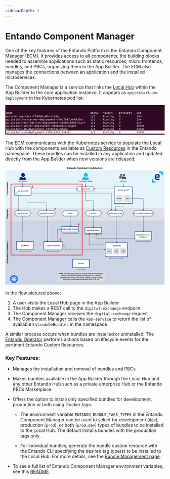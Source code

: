 ```yaml
---
sidebarDepth: 2
---
```


# Entando Component Manager

​​One of the key features of the Entando Platform is the Entando Component Manager (ECM). It provides access to all components, the building blocks needed to assemble applications such as static resources, micro frontends, bundles, and PBCs, organizing them in the App Builder. The ECM also manages the connections between an application and the installed microservices.

The Component Manager is a service that links the [Local Hub](local-hub-overview.md) within the App Builder to the core application instance. It appears as `quickstart-cm-deployment` in the Kubernetes pod list:

![pods.png](./img/pods.png) 

The ECM communicates with the Kubernetes service to populate the Local Hub with the components available as [Custom Resources](../reference/custom-resources.md) in the Entando namespace. These bundles can be installed in any application and updated directly from the App Builder when new versions are released.

![ecm-flow.png](./img/ecm-flow.png)

In the flow pictured above:
1. A user visits the Local Hub page in the App Builder
2. The Hub makes a REST call to the `digital-exchange` endpoint
3. The Component Manager receives the `digital-exchange` request
4. The Component Manager calls the `k8s-service` to return the list of available `EntandoDeBundles` in the namespace

A similar process occurs when bundles are installed or uninstalled. The [Entando Operator](../consume/operator-intro.md) performs actions based on lifecycle events for the pertinent Entando Custom Resources.

### Key Features:

* Manages the installation and removal of bundles and PBCs

* Makes bundles available in the App Builder through the Local Hub and any other Entando Hub such as a private enterprise Hub or the Entando PBCs Marketplace.

* Offers the option to install only specified bundles for development, production or both using Docker tags: 
    * The environment variable `ENTANDO_BUNDLE_TAGS_TYPES` in the Entando Component Manager can be used to select for development (`dev`), production (`prod`), or both (`prod,dev`) types of bundles to be installed to the Local Hub. The default installs bundles with the production tags only.  
    
    * For individual bundles, generate the bundle custom resource with the Entando CLI specifying the desired tag type(s) to be installed to the Local Hub. For more details, see the [Bundle Management page](../getting-started/ent-bundle.md#generate-cr).

* To see a full list of Entando Component Manager environment variables, see this [README](https://github.com/entando-k8s/entando-component-manager#readme).